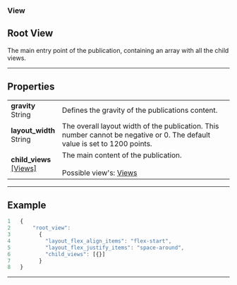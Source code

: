### View

## Root View

The main entry point of the publication, containing an array with all the child views.

____________________________________________________

## Properties

| | |
|:--|:--|
| **gravity** <br> String | Defines the gravity of the publications content. |
| **layout_width** <br> String | The overall layout width of the publication. This number cannot be negative or 0. The default value is set to 1200 points. |
| **child_views** <br> [\[Views\]](views.md) | The main content of the publication. <br><br> Possible view's: [Views](views.md) |

____________________________________________________

## Example

```Javascript
1   {
2       "root_view":
3         {
4           "layout_flex_align_items": "flex-start",
5           "layout_flex_justify_items": "space-around",
6           "child_views": [{}]
7         }
8   }
```

____________________________________________________